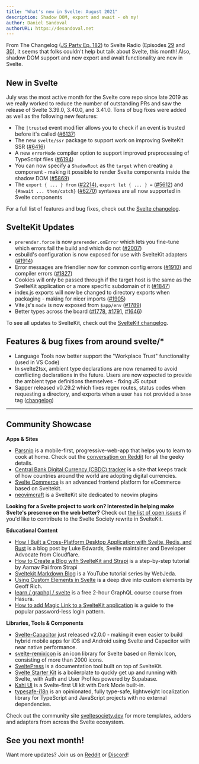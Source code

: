 ```yaml
---
title: "What's new in Svelte: August 2021"
description: Shadow DOM, export and await - oh my!
author: Daniel Sandoval
authorURL: https://desandoval.net
---
```


From The Changelog ([JS Party Ep. 182](https://changelog.com/jsparty/182)) to Svelte Radio (Episodes [29](https://share.transistor.fm/s/adc23e84) and [30](https://share.transistor.fm/s/6316622d)), it seems that folks couldn't help but talk about Svelte, this month! Also, shadow DOM support and new export and await functionality are new in Svelte.

## New in Svelte

July was the most active month for the Svelte core repo since late 2019 as we really worked to reduce the number of outstanding PRs and saw the release of Svelte 3.39.0, 3.40.0, and 3.41.0. Tons of bug fixes were added as well as the following new features:

- The `|trusted` event modifier allows you to check if an event is trusted before it's called ([#6137](https://github.com/sveltejs/svelte/issues/6137))
- The new `svelte/ssr` package to support work on improving SvelteKit SSR ([#6416](https://github.com/sveltejs/svelte/pull/6416))
- A new `errorMode` compiler option to support improved preprocessing of TypeScript files ([#6194](https://github.com/sveltejs/svelte/pull/6194))
- You can now specify a `ShadowRoot` as the `target` when creating a component - making it possible to render Svelte components inside the shadow DOM ([#5869](https://github.com/sveltejs/svelte/issues/5869))
- The `export { ... } from` ([#2214](https://github.com/sveltejs/svelte/issues/2214)), `export let { ... } =` ([#5612](https://github.com/sveltejs/svelte/issues/5612)) and `{#await ... then/catch}` ([#6270](https://github.com/sveltejs/svelte/issues/6270)) syntaxes are all now supported in Svelte components

For a full list of features and bug fixes, check out the [Svelte changelog](https://github.com/sveltejs/svelte/blob/master/CHANGELOG.md).

## SvelteKit Updates
- `prerender.force` is now `prerender.onError` which lets you fine-tune which errors fail the build and which do not ([#2007](https://github.com/sveltejs/kit/pull/2007))
- esbuild's configuration is now exposed for use with SvelteKit adapters ([#1914](https://github.com/sveltejs/kit/pull/1914))
- Error messages are friendlier now for common config errors ([#1910](https://github.com/sveltejs/kit/pull/1910)) and compiler errors ([#1827](https://github.com/sveltejs/kit/pull/1827))
- Cookies will only be passed through if the target host is the same as the SvelteKit application or a more specific subdomain of it ([#1847](https://github.com/sveltejs/kit/pull/1847))
- index.js exports will now be changed to directory exports when packaging - making for nicer imports ([#1905](https://github.com/sveltejs/kit/pull/1905))
- Vite.js's `mode` is now exposed from `$app/env` ([#1789](https://github.com/sveltejs/kit/pull/1789))
- Better types across the board ([#1778](https://github.com/sveltejs/kit/pull/1778), [#1791](https://github.com/sveltejs/kit/pull/1791), [#1646](https://github.com/sveltejs/kit/pull/1646))

To see all updates to SvelteKit, check out the [SvelteKit changelog](https://github.com/sveltejs/kit/blob/master/packages/kit/CHANGELOG.md).

## Features & bug fixes from around svelte/*
- Language Tools now better support the "Workplace Trust" functionality (used in VS Code)
- In svelte2tsx, ambient type declarations are now renamed to avoid conflicting declarations in the future. Users are now expected to provide the ambient type definitions themselves - fixing JS output
- Sapper released v0.29.2 which fixes regex routes, status codes when requesting a directory, and exports when a user has not provided a `base` tag ([changelog](https://github.com/sveltejs/sapper/blob/master/CHANGELOG.md))

---

## Community Showcase

**Apps & Sites**
- [Parsnip](https://www.parsnip.ai/) is a mobile-first, progressive-web-app that helps you to learn to cook at home. Check out the [conversation on Reddit](https://www.reddit.com/r/sveltejs/comments/oearb9/learning_to_cook_at_home_with_parsnip_built/) for all the geeky details.
- [Central Bank Digital Currency (CBDC) tracker](https://www.atlanticcouncil.org/cbdctracker/) is a site that keeps track of how countries around the world are adopting digital currencies.
- [Svelte Commerce](https://github.com/itswadesh/svelte-commerce) is an advanced frontend platform for eCommerce based on Sveltekit.
- [neovimcraft](https://neovimcraft.com/) is a SvelteKit site dedicated to neovim plugins

**Looking for a Svelte project to work on? Interested in helping make Svelte's presence on the web better?** Check out [the list of open issues](https://github.com/svelte-society/sveltesociety-2021/issues) if you'd like to contribute to the Svelte Society rewrite in SvelteKit.

**Educational Content**
- [How I Built a Cross-Platform Desktop Application with Svelte, Redis, and Rust](https://css-tricks.com/how-i-built-a-cross-platform-desktop-application-with-svelte-redis-and-rust/) is a blog post by Luke Edwards, Svelte maintainer and Developer Advocate from Cloudflare.
- [How to Create a Blog with SvelteKit and Strapi](https://strapi.io/blog/how-to-create-a-blog-with-svelte-kit-strapi) is a step-by-step tutorial by Aarnav Pai from Strapi
- [Sveltekit Markdown Blog](https://www.youtube.com/watch?v=sKKgT0SEioI&list=PLm_Qt4aKpfKgonq1zwaCS6kOD-nbOKx7V) is a YouTube tutorial series by WebJeda.
- [Using Custom Elements in Svelte](https://css-tricks.com/using-custom-elements-in-svelte/) is a deep dive into custom elements by Geoff Rich.
- [learn / graphql / svelte](https://hasura.io/learn/graphql/svelte-apollo/introduction/) is a free 2-hour GraphQL course course from Hasura.
- [How to add Magic Link to a SvelteKit application](https://magic.link/posts/magic-svelte) is a guide to the popular password-less login pattern.

**Libraries, Tools & Components**
- [Svelte-Capacitor](https://github.com/drannex42/svelte-capacitor/) just released v2.0.0 - making it even easier to build hybrid mobile apps for iOS and Android using Svelte and Capacitor with near native performance.
- [svelte-remixicon](https://github.com/ABarnob/svelte-remixicon) is an icon library for Svelte based on Remix Icon, consisting of more than 2000 icons.
- [SveltePress](https://github.com/GeopJr/SveltePress) is a documentation tool built on top of SvelteKit.
- [Svelte Starter Kit](https://github.com/one-aalam/svelte-starter-kit/tree/auth-supabase) is a boilerplate to quckly get up and running with Svelte, with Auth and User Profiles powered by Supabase.
- [Kahi UI](https://github.com/novacbn/kahi-ui) is a Svelte-first UI kit with Dark Mode built-in.
- [typesafe-i18n](https://github.com/ivanhofer/typesafe-i18n) is an opinionated, fully type-safe, lightweight localization library for TypeScript and JavaScript projects with no external dependencies.

Check out the community site [sveltesociety.dev](https://sveltesociety.dev/templates/) for more templates, adders and adapters from across the Svelte ecosystem.


## See you next month!

Want more updates? Join us on [Reddit](https://www.reddit.com/r/sveltejs/) or [Discord](https://discord.com/invite/yy75DKs)!

